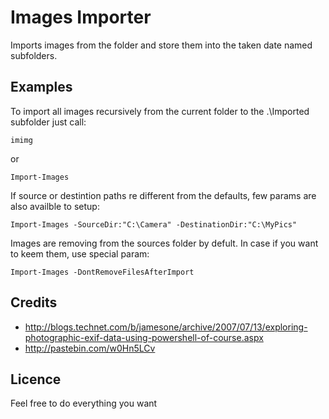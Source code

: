 # Images Importer

Imports images from the folder and store them into the taken date named subfolders.

## Examples

To import all images recursively from the current folder to the .\Imported subfolder just call:

	imimg

or

	Import-Images

If source or destintion paths re different from the defaults, few params are also availble to setup:

	Import-Images -SourceDir:"C:\Camera" -DestinationDir:"C:\MyPics"

Images are removing from the sources folder by defult. In case if you want to keem them, use special param:

	Import-Images -DontRemoveFilesAfterImport

## Credits

 * http://blogs.technet.com/b/jamesone/archive/2007/07/13/exploring-photographic-exif-data-using-powershell-of-course.aspx
 * http://pastebin.com/w0Hn5LCv

## Licence

Feel free to do everything you want